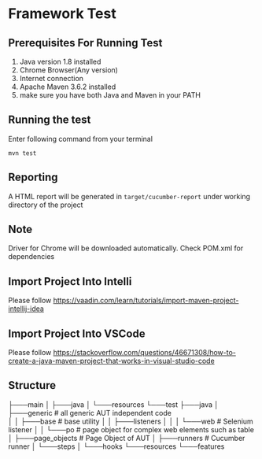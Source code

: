 # Framework Test 

##  Prerequisites For Running Test
 1. Java version 1.8 installed
 2. Chrome Browser(Any version)
 3. Internet connection
 4. Apache Maven 3.6.2 installed
 5.  make sure you have both Java and Maven in your PATH 

## Running the test 
Enter following command from your terminal 
 ```shell script
mvn test 
```
## Reporting
A HTML report will be generated in ``target/cucumber-report`` under working directory of the project

## Note 
Driver for Chrome will be downloaded automatically.
Check POM.xml for dependencies 

## Import Project Into Intelli 
Please follow 
https://vaadin.com/learn/tutorials/import-maven-project-intellij-idea

## Import Project Into VSCode
Please follow 
https://stackoverflow.com/questions/46671308/how-to-create-a-java-maven-project-that-works-in-visual-studio-code


## Structure

├───main
│   ├───java
│   └───resources
└───test
    ├───java
    │   ├───generic  # all generic AUT independent code  
    │   │   ├───base  #  base utility
    │   │   ├───listeners 
    │   │   │   └───web # Selenium listener 
    │   │   └───po   # page object for complex web elements such as table
    │   ├───page_objects  # Page Object of AUT
    │   ├───runners  # Cucumber runner
    │   └───steps
    │       └───hooks
    └───resources
        └───features
